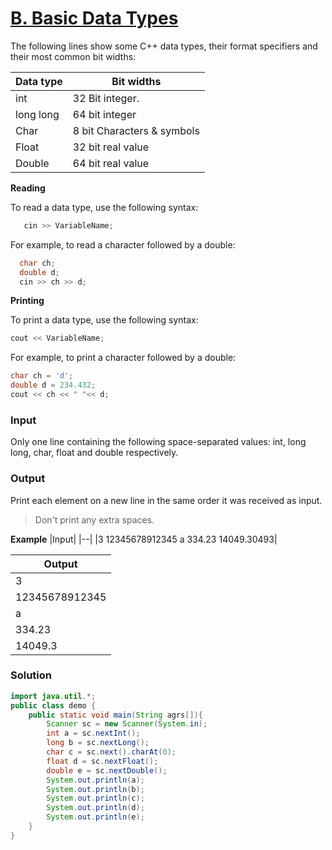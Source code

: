 # [B. Basic Data Types](https://codeforces.com/group/MWSDmqGsZm/contest/219158/problem/B)

The following lines show some C++ data types, their format specifiers and their most common bit widths:

|Data type|Bit widths|
|--|--|
|int| 32 Bit integer.|
|long long| 64 bit integer|
|Char| 8 bit Characters & symbols|
|Float| 32 bit real value|
|Double| 64 bit real value|

**Reading**

To read a data type, use the following syntax:
```cpp
   cin >> VariableName;
```
For example, to read a character followed by a double:
```cpp
  char ch;
  double d;
  cin >> ch >> d;
```
**Printing**

To print a data type, use the following syntax:
```cpp
cout << VariableName;
```

For example, to print a character followed by a double:
```cpp
char ch = 'd';
double d = 234.432;
cout << ch << " "<< d;
```

### Input
Only one line containing the following space-separated values: int, long long, char, float and double respectively.

### Output
Print each element on a new line in the same order it was received as input.

> Don't print any extra spaces.

**Example**
|Input|
|--|
|3 12345678912345 a 334.23 14049.30493|

|Output|
|--|
|3|
|12345678912345|
|a|
|334.23|
|14049.3|

### Solution
```java
import java.util.*;
public class demo {
    public static void main(String agrs[]){
        Scanner sc = new Scanner(System.in);
        int a = sc.nextInt();
        long b = sc.nextLong();
        char c = sc.next().charAt(0);
        float d = sc.nextFloat();
        double e = sc.nextDouble();
        System.out.println(a);
        System.out.println(b);
        System.out.println(c);
        System.out.println(d);
        System.out.println(e);
    }
}
```